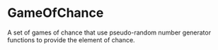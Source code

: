 # GameOfChance
A set of games of chance that use pseudo-random number generator functions to provide the element of chance.
